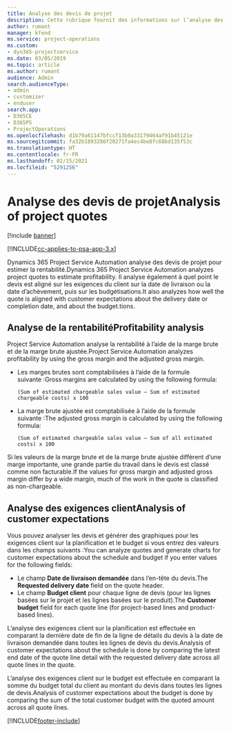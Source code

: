 ```yaml
---
title: Analyse des devis de projet
description: Cette rubrique fournit des informations sur l’analyse des devis de projet.
author: rumant
manager: kfend
ms.service: project-operations
ms.custom:
- dyn365-projectservice
ms.date: 03/05/2019
ms.topic: article
ms.author: rumant
audience: Admin
search.audienceType:
- admin
- customizer
- enduser
search.app:
- D365CE
- D365PS
- ProjectOperations
ms.openlocfilehash: d1b79a61147bfccf13b0a33179464af91b45121e
ms.sourcegitcommit: fa32b1893286f20271fa4ec4be8fc68bd135f53c
ms.translationtype: HT
ms.contentlocale: fr-FR
ms.lasthandoff: 02/15/2021
ms.locfileid: "5291256"
---
```

# <a name="analysis-of-project-quotes"></a><span data-ttu-id="eae2a-103">Analyse des devis de projet</span><span class="sxs-lookup"><span data-stu-id="eae2a-103">Analysis of project quotes</span></span>

[!include [banner](../includes/psa-now-project-operations.md)]

[!INCLUDE[cc-applies-to-psa-app-3.x](../includes/cc-applies-to-psa-app-3x.md)]

<span data-ttu-id="eae2a-104">Dynamics 365 Project Service Automation analyse des devis de projet pour estimer la rentabilité.</span><span class="sxs-lookup"><span data-stu-id="eae2a-104">Dynamics 365 Project Service Automation analyzes project quotes to estimate profitability.</span></span> <span data-ttu-id="eae2a-105">Il analyse également à quel point le devis est aligné sur les exigences du client sur la date de livraison ou la date d’achèvement, puis sur les budgétisations.</span><span class="sxs-lookup"><span data-stu-id="eae2a-105">It also analyzes how well the quote is aligned with customer expectations about the delivery date or completion date, and about the budget.tions.</span></span>

## <a name="profitability-analysis"></a><span data-ttu-id="eae2a-106">Analyse de la rentabilité</span><span class="sxs-lookup"><span data-stu-id="eae2a-106">Profitability analysis</span></span>

<span data-ttu-id="eae2a-107">Project Service Automation analyse la rentabilité à l’aide de la marge brute et de la marge brute ajustée.</span><span class="sxs-lookup"><span data-stu-id="eae2a-107">Project Service Automation analyzes profitability by using the gross margin and the adjusted gross margin.</span></span>

- <span data-ttu-id="eae2a-108">Les marges brutes sont comptabilisées à l’aide de la formule suivante :</span><span class="sxs-lookup"><span data-stu-id="eae2a-108">Gross margins are calculated by using the following formula:</span></span>

  `
    (Sum of estimated chargeable sales value – Sum of estimated chargeable costs) x 100
  `
- <span data-ttu-id="eae2a-109">La marge brute ajustée est comptabilisée à l’aide de la formule suivante :</span><span class="sxs-lookup"><span data-stu-id="eae2a-109">The adjusted gross margin is calculated by using the following formula:</span></span>

  `
    (Sum of estimated chargeable sales value – Sum of all estimated costs) x 100
  `

<span data-ttu-id="eae2a-110">Si les valeurs de la marge brute et de la marge brute ajustée diffèrent d’une marge importante, une grande partie du travail dans le devis est classé comme non facturable.</span><span class="sxs-lookup"><span data-stu-id="eae2a-110">If the values for gross margin and adjusted gross margin differ by a wide margin, much of the work in the quote is classified as non-chargeable.</span></span>

## <a name="analysis-of-customer-expectations"></a><span data-ttu-id="eae2a-111">Analyse des exigences client</span><span class="sxs-lookup"><span data-stu-id="eae2a-111">Analysis of customer expectations</span></span>

<span data-ttu-id="eae2a-112">Vous pouvez analyser les devis et générer des graphiques pour les exigences client sur la planification et le budget si vous entrez des valeurs dans les champs suivants :</span><span class="sxs-lookup"><span data-stu-id="eae2a-112">You can analyze quotes and generate charts for customer expectations about the schedule and budget if you enter values for the following fields:</span></span>

- <span data-ttu-id="eae2a-113">Le champ **Date de livraison demandée** dans l’en-tête du devis.</span><span class="sxs-lookup"><span data-stu-id="eae2a-113">The **Requested delivery date** field on the quote header.</span></span>
- <span data-ttu-id="eae2a-114">Le champ **Budget client** pour chaque ligne de devis (pour les lignes basées sur le projet et les lignes basées sur le produit).</span><span class="sxs-lookup"><span data-stu-id="eae2a-114">The **Customer budget** field for each quote line (for project-based lines and product-based lines).</span></span>

<span data-ttu-id="eae2a-115">L’analyse des exigences client sur la planification est effectuée en comparant la dernière date de fin de la ligne de détails du devis à la date de livraison demandée dans toutes les lignes de devis du devis.</span><span class="sxs-lookup"><span data-stu-id="eae2a-115">Analysis of customer expectations about the schedule is done by comparing the latest end date of the quote line detail with the requested delivery date across all quote lines in the quote.</span></span>

<span data-ttu-id="eae2a-116">L’analyse des exigences client sur le budget est effectuée en comparant la somme du budget total du client au montant du devis dans toutes les lignes de devis.</span><span class="sxs-lookup"><span data-stu-id="eae2a-116">Analysis of customer expectations about the budget is done by comparing the sum of the total customer budget with the quoted amount across all quote lines.</span></span>


[!INCLUDE[footer-include](../includes/footer-banner.md)]